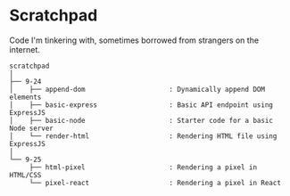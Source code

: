 Scratchpad
======

Code I'm tinkering with, sometimes borrowed from strangers on the internet.

```
scratchpad
│
├── 9-24
│    ├── append-dom                     : Dynamically append DOM elements
│    ├── basic-express                  : Basic API endpoint using ExpressJS
│    ├── basic-node                     : Starter code for a basic Node server
│    └── render-html                    : Rendering HTML file using ExpressJS
│    
└── 9-25
     ├── html-pixel                     : Rendering a pixel in HTML/CSS
     └── pixel-react                    : Rendering a pixel in React
```
